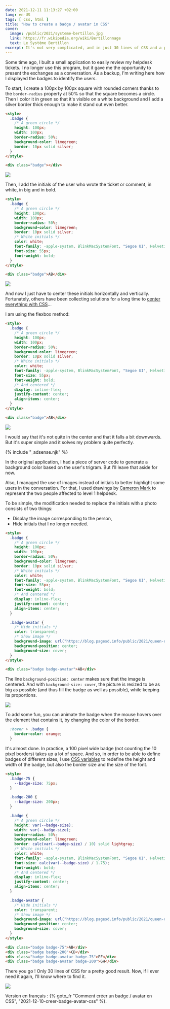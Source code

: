 ```yaml
---
date: 2021-12-11 11:13:27 +02:00
lang: en-US
tags: [ css, html ]
title: "How to create a badge / avatar in CSS"
cover:
  image: /public/2021/systeme-bertillon.jpg
  link: https://fr.wikipedia.org/wiki/Bertillonnage
  text: Le Système Bertillon
excerpt: It's not very complicated, and in just 30 lines of CSS and a pinch of flexbox you can display very decent badges or avatars.
---
```


Some time ago, I built a small application to easily review my helpdesk tickets. I no longer use this program, but it gave me the opportunity to present the exchanges as a conversation. As a backup, I'm writing here how I displayed the badges to identify the users.

To start, I create a 100px by 100px square with rounded corners thanks to the `border-radius` property at 50% so that the square becomes a circle. Then I color it in green so that it's visible on a white background and I add a silver border thick enough to make it stand out even better.

```html
<style>
  .badge {
    /* A green circle */
    height: 100px;
    width: 100px;
    border-radius: 50%;
    background-color: limegreen;
    border: 10px solid silver;
  }
</style>

<div class="badge"></div>
```

![](/public/2021/badge-01.png)

Then, I add the initials of the user who wrote the ticket or comment, in white, in big and in bold.

```html
<style>
  .badge {
    /* A green circle */
    height: 100px;
    width: 100px;
    border-radius: 50%;
    background-color: limegreen;
    border: 10px solid silver;
    /* White initials */
    color: white;
    font-family: -apple-system, BlinkMacSystemFont, "Segoe UI", Helvetica, Arial, sans-serif;
    font-size: 55px;
    font-weight: bold;
  }
</style>

<div class="badge">AB</div>
```

![](/public/2021/badge-02.png)

And now I just have to center these initials horizontally and vertically. Fortunately, others have been collecting solutions for a long time to [center everything with CSS](https://css-tricks.com/centering-css-complete-guide/)...

I am using the flexbox method:

```html
<style>
  .badge {
    /* A green circle */
    height: 100px;
    width: 100px;
    border-radius: 50%;
    background-color: limegreen;
    border: 10px solid silver;
    /* White initials */
    color: white;
    font-family: -apple-system, BlinkMacSystemFont, "Segoe UI", Helvetica, Arial, sans-serif;
    font-size: 55px;
    font-weight: bold;
    /* And centered */
    display: inline-flex;
    justify-content: center;
    align-items: center;
  }
</style>

<div class="badge">AB</div>
```

![](/public/2021/badge-03.png)

I would say that it's not quite in the center and that it falls a bit downwards. But it's super simple and it solves my problem quite perfectly.

{% include "_adsense.njk" %}

In the original application, I had a piece of server code to generate a background color based on the user's trigram. But I'll leave that aside for now.

Also, I managed the use of images instead of initials to better highlight some users in the conversation. For that, I used drawings by [Cameron Mark](https://www.instagram.com/cameronmarkart/) to represent the two people affected to level 1 helpdesk.

To be simple, the modification needed to replace the initials with a photo consists of two things:

* Display the image corresponding to the person,
* Hide initials that I no longer needed.

```html
<style>
  .badge {
    /* A green circle */
    height: 100px;
    width: 100px;
    border-radius: 50%;
    background-color: limegreen;
    border: 10px solid silver;
    /* White initials */
    color: white;
    font-family: -apple-system, BlinkMacSystemFont, "Segoe UI", Helvetica, Arial, sans-serif;
    font-size: 55px;
    font-weight: bold;
    /* And centered */
    display: inline-flex;
    justify-content: center;
    align-items: center;
  }

  .badge-avatar {
    /* Hide initials */
    color: transparent;
    /* Show image */
    background-image: url("https://blog.pagesd.info/public/2021/queen-of-hearts.png");
    background-position: center;
    background-size: cover;
  }
</style>

<div class="badge badge-avatar">AB</div>
```

The line `background-position: center` makes sure that the image is centered. And with `background-size: cover`, the picture is resized to be as big as possible (and thus fill the badge as well as possible), while keeping its proportions.

![](/public/2021/badge-04.png)

To add some fun, you can animate the badge when the mouse hovers over the element that contains it, by changing the color of the border.

```css
  :hover > .badge {
    border-color: orange;
  }
```

It's almost done. In practice, a 100 pixel wide badge (not counting the 10 pixel borders) takes up a lot of space. And so, in order to be able to define badges of different sizes, I use [CSS variables](https://developer.mozilla.org/en-US/docs/Web/CSS/Using_CSS_custom_properties) to redefine the height and width of the badge, but also the border size and the size of the font.

```html
<style>
  .badge-75 {
    --badge-size: 75px;
  }

  .badge-200 {
    --badge-size: 200px;
  }

  .badge {
    /* A green circle */
    height: var(--badge-size);
    width: var(--badge-size);
    border-radius: 50%;
    background-color: limegreen;
    border: calc(var(--badge-size) / 10) solid lightgray;
    /* White initials */
    color: white;
    font-family: -apple-system, BlinkMacSystemFont, "Segoe UI", Helvetica, Arial, sans-serif;
    font-size: calc(var(--badge-size) / 1.75);
    font-weight: bold;
    /* And centered */
    display: inline-flex;
    justify-content: center;
    align-items: center;
  }

  .badge-avatar {
    /* Hide initials */
    color: transparent;
    /* Show image */
    background-image: url("https://blog.pagesd.info/public/2021/queen-of-hearts.png");
    background-position: center;
    background-size: cover;
  }
</style>

<div class="badge badge-75">AB</div>
<div class="badge badge-200">CD</div>
<div class="badge badge-avatar badge-75">EF</div>
<div class="badge badge-avatar badge-200">GH</div>
```

There you go ! Only 30 lines of CSS for a pretty good result. Now, if I ever need it again, I'll know where to find it.

![](/public/2021/badge-05.png)

<div class="encart">

Version en français : {% goto_fr "Comment créer un badge / avatar en CSS", "2021-12-10-creer-badge-avatar-css" %}.

</div>
